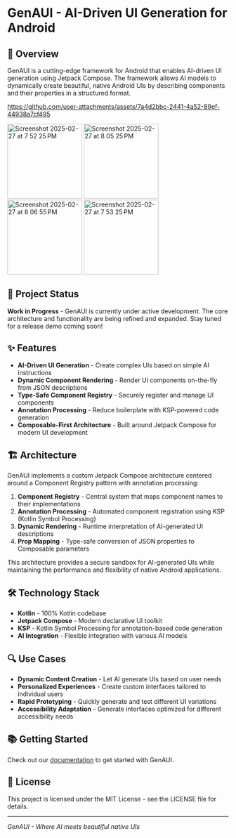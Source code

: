 # GenAUI - AI-Driven UI Generation for Android

## 🚀 Overview

GenAUI is a cutting-edge framework for Android that enables AI-driven UI generation using Jetpack Compose. The framework allows AI models to dynamically create beautiful, native Android UIs by describing components and their properties in a structured format.

https://github.com/user-attachments/assets/7a4d2bbc-2441-4a52-89ef-44938a7cf495

<img width="170" alt="Screenshot 2025-02-27 at 7 52 25 PM" src="https://github.com/user-attachments/assets/d9775230-9f79-43bc-92ef-5ee6e6118a23" />
<img width="170" alt="Screenshot 2025-02-27 at 8 05 25 PM" src="https://github.com/user-attachments/assets/fd20be6b-c536-427a-8e1e-fdfb9691d2b4" />
<img width="170" alt="Screenshot 2025-02-27 at 8 06 55 PM" src="https://github.com/user-attachments/assets/61d9db28-e481-4d12-88b0-9e0dabdbd7ee" />
<img width="170" alt="Screenshot 2025-02-27 at 7 53 25 PM" src="https://github.com/user-attachments/assets/ef8ca6e7-377f-4008-a578-b24d20c94f84" />

## 🚧 Project Status

**Work in Progress** - GenAUI is currently under active development. The core architecture and functionality are being refined and expanded. Stay tuned for a release demo coming soon!

## ✨ Features

- **AI-Driven UI Generation** - Create complex UIs based on simple AI instructions
- **Dynamic Component Rendering** - Render UI components on-the-fly from JSON descriptions
- **Type-Safe Component Registry** - Securely register and manage UI components
- **Annotation Processing** - Reduce boilerplate with KSP-powered code generation
- **Composable-First Architecture** - Built around Jetpack Compose for modern UI development

## 🏗️ Architecture

GenAUI implements a custom Jetpack Compose architecture centered around a Component Registry pattern with annotation processing:

1. **Component Registry** - Central system that maps component names to their implementations
2. **Annotation Processing** - Automated component registration using KSP (Kotlin Symbol Processing)
3. **Dynamic Rendering** - Runtime interpretation of AI-generated UI descriptions
4. **Prop Mapping** - Type-safe conversion of JSON properties to Composable parameters



This architecture provides a secure sandbox for AI-generated UIs while maintaining the performance and flexibility of native Android applications.

## 🛠️ Technology Stack

- **Kotlin** - 100% Kotlin codebase
- **Jetpack Compose** - Modern declarative UI toolkit
- **KSP** - Kotlin Symbol Processing for annotation-based code generation
- **AI Integration** - Flexible integration with various AI models

## 🔍 Use Cases

- **Dynamic Content Creation** - Let AI generate UIs based on user needs
- **Personalized Experiences** - Create custom interfaces tailored to individual users
- **Rapid Prototyping** - Quickly generate and test different UI variations
- **Accessibility Adaptation** - Generate interfaces optimized for different accessibility needs

## 📚 Getting Started

Check out our [documentation](https://github.com/yourusername/genaui/wiki) to get started with GenAUI.

## 📜 License

This project is licensed under the MIT License - see the LICENSE file for details.

---

*GenAUI - Where AI meets beautiful native UIs* 
